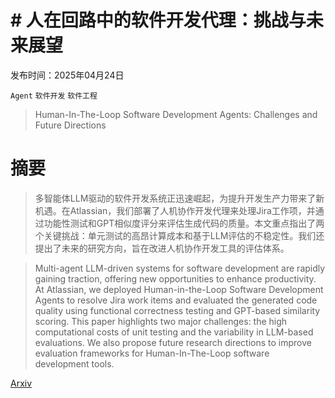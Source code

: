 # # 人在回路中的软件开发代理：挑战与未来展望

发布时间：2025年04月24日

`Agent` `软件开发` `软件工程`

> Human-In-The-Loop Software Development Agents: Challenges and Future Directions

# 摘要

> 多智能体LLM驱动的软件开发系统正迅速崛起，为提升开发生产力带来了新机遇。在Atlassian，我们部署了人机协作开发代理来处理Jira工作项，并通过功能性测试和GPT相似度评分来评估生成代码的质量。本文重点指出了两个关键挑战：单元测试的高昂计算成本和基于LLM评估的不稳定性。我们还提出了未来的研究方向，旨在改进人机协作开发工具的评估体系。

> Multi-agent LLM-driven systems for software development are rapidly gaining traction, offering new opportunities to enhance productivity. At Atlassian, we deployed Human-in-the-Loop Software Development Agents to resolve Jira work items and evaluated the generated code quality using functional correctness testing and GPT-based similarity scoring. This paper highlights two major challenges: the high computational costs of unit testing and the variability in LLM-based evaluations. We also propose future research directions to improve evaluation frameworks for Human-In-The-Loop software development tools.

[Arxiv](https://arxiv.org/abs/2506.11009)